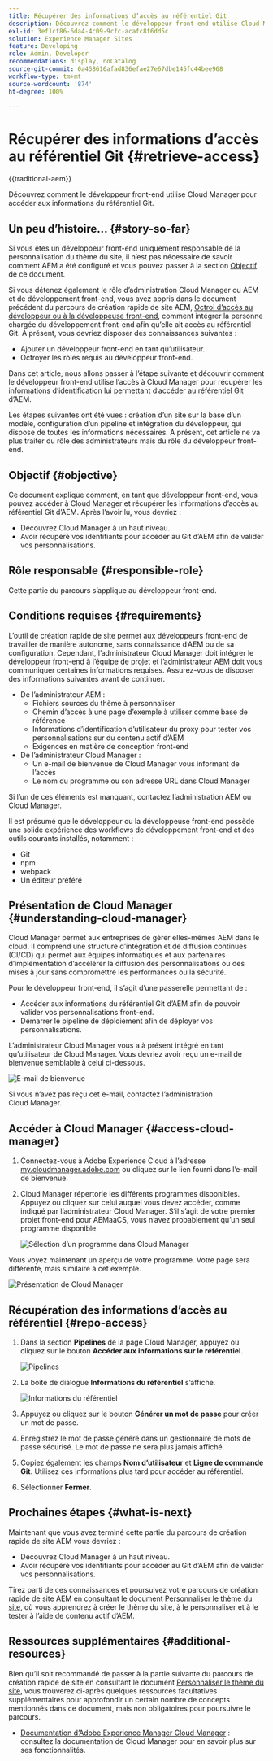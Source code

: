```yaml
---
title: Récupérer des informations d’accès au référentiel Git
description: Découvrez comment le développeur front-end utilise Cloud Manager pour accéder aux informations du référentiel Git.
exl-id: 3ef1cf86-6da4-4c09-9cfc-acafc8f6dd5c
solution: Experience Manager Sites
feature: Developing
role: Admin, Developer
recommendations: display, noCatalog
source-git-commit: 0a458616afad836efae27e67dbe145fc44bee968
workflow-type: tm+mt
source-wordcount: '874'
ht-degree: 100%

---
```



# Récupérer des informations d’accès au référentiel Git {#retrieve-access}

{{traditional-aem}}

Découvrez comment le développeur front-end utilise Cloud Manager pour accéder aux informations du référentiel Git.

## Un peu d’histoire... {#story-so-far}

Si vous êtes un développeur front-end uniquement responsable de la personnalisation du thème du site, il nʼest pas nécessaire de savoir comment AEM a été configuré et vous pouvez passer à la section [Objectif](#objective) de ce document.

Si vous détenez également le rôle d’administration Cloud Manager ou AEM et de développement front-end, vous avez appris dans le document précédent du parcours de création rapide de site AEM, [Octroi dʼaccès au développeur ou à la développeuse front-end](grant-access.md), comment intégrer la personne chargée du développement front-end afin quʼelle ait accès au référentiel Git. À présent, vous devriez disposer des connaissances suivantes :

* Ajouter un développeur front-end en tant qu’utilisateur.
* Octroyer les rôles requis au développeur front-end.

Dans cet article, nous allons passer à lʼétape suivante et découvrir comment le développeur front-end utilise l’accès à Cloud Manager pour récupérer les informations d’identification lui permettant d’accéder au référentiel Git d’AEM.

Les étapes suivantes ont été vues : création dʼun site sur la base dʼun modèle, configuration dʼun pipeline et intégration du développeur, qui dispose de toutes les informations nécessaires. A présent, cet article ne va plus traiter du rôle des administrateurs mais du rôle du développeur front-end.

## Objectif {#objective}

Ce document explique comment, en tant que développeur front-end, vous pouvez accéder à Cloud Manager et récupérer les informations d’accès au référentiel Git d’AEM. Après lʼavoir lu, vous devriez :

* Découvrez Cloud Manager à un haut niveau.
* Avoir récupéré vos identifiants pour accéder au Git d’AEM afin de valider vos personnalisations.

## Rôle responsable {#responsible-role}

Cette partie du parcours s’applique au développeur front-end.

## Conditions requises {#requirements}

L’outil de création rapide de site permet aux développeurs front-end de travailler de manière autonome, sans connaissance dʼAEM ou de sa configuration. Cependant, l’administrateur Cloud Manager doit intégrer le développeur front-end à l’équipe de projet et l’administrateur AEM doit vous communiquer certaines informations requises. Assurez-vous de disposer des informations suivantes avant de continuer.

* De l’administrateur AEM :
   * Fichiers sources du thème à personnaliser
   * Chemin d’accès à une page d’exemple à utiliser comme base de référence
   * Informations d’identification d’utilisateur du proxy pour tester vos personnalisations sur du contenu actif dʼAEM
   * Exigences en matière de conception front-end
* De l’administrateur Cloud Manager :
   * Un e-mail de bienvenue de Cloud Manager vous informant de l’accès
   * Le nom du programme ou son adresse URL dans Cloud Manager

Si lʼun de ces éléments est manquant, contactez lʼadministration AEM ou Cloud Manager.

Il est présumé que le développeur ou la développeuse front-end possède une solide expérience des workflows de développement front-end et des outils courants installés, notamment :

* Git
* npm 
* webpack
* Un éditeur préféré

## Présentation de Cloud Manager {#understanding-cloud-manager}

Cloud Manager permet aux entreprises de gérer elles-mêmes AEM dans le cloud. Il comprend une structure d’intégration et de diffusion continues (CI/CD) qui permet aux équipes informatiques et aux partenaires d’implémentation d’accélérer la diffusion des personnalisations ou des mises à jour sans compromettre les performances ou la sécurité.

Pour le développeur front-end, il s’agit dʼune passerelle permettant de :

* Accéder aux informations du référentiel Git d’AEM afin de pouvoir valider vos personnalisations front-end.
* Démarrer le pipeline de déploiement afin de déployer vos personnalisations.

L’administrateur Cloud Manager vous a à présent intégré en tant qu’utilisateur de Cloud Manager. Vous devriez avoir reçu un e-mail de bienvenue semblable à celui ci-dessous.

![E-mail de bienvenue](assets/welcome-email.png)

Si vous n’avez pas reçu cet e-mail, contactez l’administration Cloud Manager.

## Accéder à Cloud Manager {#access-cloud-manager}

1. Connectez-vous à Adobe Experience Cloud à l’adresse [my.cloudmanager.adobe.com](https://my.cloudmanager.adobe.com/) ou cliquez sur le lien fourni dans lʼe-mail de bienvenue.

1. Cloud Manager répertorie les différents programmes disponibles. Appuyez ou cliquez sur celui auquel vous devez accéder, comme indiqué par l’administrateur Cloud Manager. S’il s’agit de votre premier projet front-end pour AEMaaCS, vous nʼavez probablement quʼun seul programme disponible.

   ![Sélection d’un programme dans Cloud Manager](assets/cloud-manager-select-program.png)

Vous voyez maintenant un aperçu de votre programme. Votre page sera différente, mais similaire à cet exemple.

![Présentation de Cloud Manager](assets/cloud-manager-overview.png)

## Récupération des informations d’accès au référentiel {#repo-access}

1. Dans la section **Pipelines** de la page Cloud Manager, appuyez ou cliquez sur le bouton **Accéder aux informations sur le référentiel**.

   ![Pipelines](assets/pipelines-repo-info.png)

1. La boîte de dialogue **Informations du référentiel** s’affiche.

   ![Informations du référentiel](assets/repo-info.png)

1. Appuyez ou cliquez sur le bouton **Générer un mot de passe** pour créer un mot de passe.

1. Enregistrez le mot de passe généré dans un gestionnaire de mots de passe sécurisé. Le mot de passe ne sera plus jamais affiché.

1. Copiez également les champs **Nom d’utilisateur** et **Ligne de commande Git**. Utilisez ces informations plus tard pour accéder au référentiel.

1. Sélectionner **Fermer**.

## Prochaines étapes {#what-is-next}

Maintenant que vous avez terminé cette partie du parcours de création rapide de site AEM vous devriez :

* Découvrez Cloud Manager à un haut niveau.
* Avoir récupéré vos identifiants pour accéder au Git d’AEM afin de valider vos personnalisations.

Tirez parti de ces connaissances et poursuivez votre parcours de création rapide de site AEM en consultant le document [Personnaliser le thème du site](customize-theme.md), où vous apprendrez à créer le thème du site, à le personnaliser et à le tester à l’aide de contenu actif d’AEM.

## Ressources supplémentaires {#additional-resources}

Bien qu’il soit recommandé de passer à la partie suivante du parcours de création rapide de site en consultant le document [Personnaliser le thème du site](customize-theme.md), vous trouverez ci-après quelques ressources facultatives supplémentaires pour approfondir un certain nombre de concepts mentionnés dans ce document, mais non obligatoires pour poursuivre le parcours.

* [Documentation d’Adobe Experience Manager Cloud Manager](https://experienceleague.adobe.com/docs/experience-manager-cloud-manager/using/introduction-to-cloud-manager.html?lang=fr) : consultez la documentation de Cloud Manager pour en savoir plus sur ses fonctionnalités.
